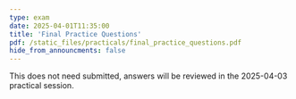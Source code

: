 ```yaml
---
type: exam
date: 2025-04-01T11:35:00
title: 'Final Practice Questions'
pdf: /static_files/practicals/final_practice_questions.pdf
hide_from_announcments: false
---
```


This does not need submitted, answers will be reviewed in the 2025-04-03 practical session.
